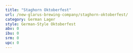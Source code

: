 ```yaml
---
title: "Staghorn Oktoberfest"
url: /new-glarus-brewing-company/staghorn-oktoberfest/
category: German Lager
style: German-Style Oktoberfest
abv: 0
ibu: 0
srm: 0
upc: 0
---
```


